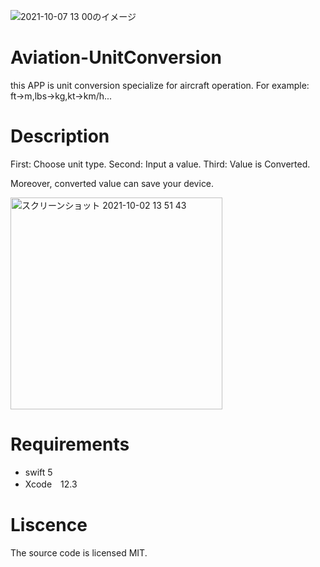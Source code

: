 ![2021-10-07 13 00のイメージ](https://user-images.githubusercontent.com/87939804/136319945-260e26b5-bea3-4450-97be-b9d9dc9cee1b.jpg)

# Aviation-UnitConversion
this APP is unit conversion specialize for aircraft operation.
For example: ft→m,lbs→kg,kt→km/h...

# Description
First: Choose unit type.
Second: Input a value. 
Third: Value is Converted.

Moreover, converted value can save your device.

<img width="339" alt="スクリーンショット 2021-10-02 13 51 43" src="https://user-images.githubusercontent.com/87939804/136321638-6ebeb87f-1097-420b-92fc-60d3f6d41efd.png">


# Requirements
- swift 5
- Xcode　12.3


# Liscence
The source code is licensed MIT.

